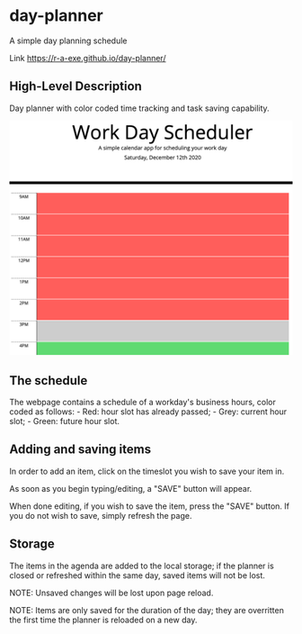 # day-planner
A simple day planning schedule

Link https://r-a-exe.github.io/day-planner/

## High-Level Description

Day planner with color coded time tracking and task saving capability.

![Screenshot](assets/images/Screenshot.png)

## The schedule

The webpage contains a schedule of a workday's business hours, color coded as follows:
    - Red: hour slot has already passed;
    - Grey: current hour slot;
    - Green: future hour slot.

## Adding and saving items

In order to add an item, click on the timeslot you wish to save your item in.

As soon as you begin typing/editing, a "SAVE" button will appear.

When done editing, if you wish to save the item, press the "SAVE" button. If you do not wish to save, simply refresh the page.

## Storage

The items in the agenda are added to the local storage; if the planner is closed or refreshed within the same day, saved items will not be lost.

NOTE: Unsaved changes will be lost upon page reload.

NOTE: Items are only saved for the duration of the day; they are overritten the first time the planner is reloaded on a new day.
